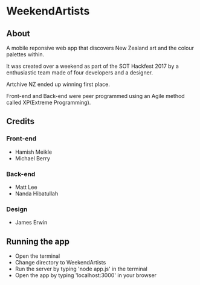# WeekendArtists

## About
A mobile reponsive web app that discovers New Zealand art and the colour palettes within.

It was created over a weekend as part of the SOT Hackfest 2017 by a enthusiastic team made of four developers and a designer.

Artchive NZ ended up winning first place.

Front-end and Back-end were peer programmed using an Agile method called XP(Extreme Programming).

## Credits

### Front-end
* Hamish Meikle
* Michael Berry

### Back-end
* Matt Lee
* Nanda Hibatullah

### Design
* James Erwin

## Running the app
* Open the terminal
* Change directory to WeekendArtists
* Run the server by typing 'node app.js' in the terminal
* Open the app by typing 'localhost:3000' in your browser
